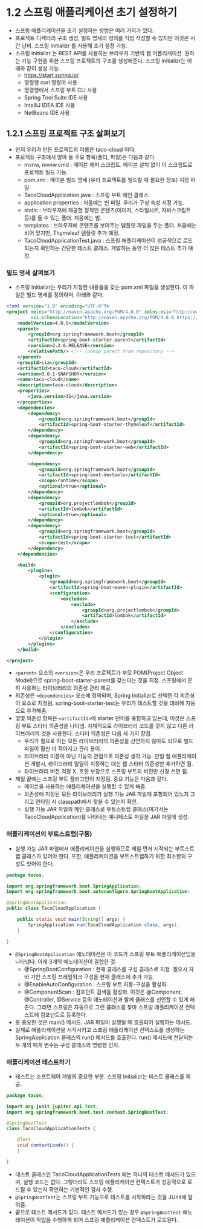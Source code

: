 # 1.2 스프링 애플리케이션 초기 설정하기
- 스프링 애플리케이션을 초기 설정하는 방법은 여러 가지가 있다.
- 프로젝트 디렉터리 구조 생성, 빌드 명세의 정의를 직접 작성할 수 있지만 이것은 시간 낭비. 스프링 Initializr 를 사용해 초기 설정 가능.
- 스프링 Initializr 는 REST API를 사용하는 브라우저 기반의 웹 어플리케이션. 원하는 기능 구현을 위한 스프링 프로젝트의 구조를 생성해준다. 스프링 Initializr는 아래와
같이 생성 가능.
  - https://start.spring.io/
  - 명령행 curl 명령어 사용
  - 명령행에서 스프링 부트 CLI 사용
  - Spring Tool Suite IDE 사용
  - IntelliJ IDEA IDE 사용
  - NetBeans IDE 사용

## 1.2.1 스프링 프로젝트 구조 살펴보기
- 먼저 우리가 만든 프로젝트의 이름은 taco-cloud 이다.
- 프로젝트 구조에서 알아 둘 주요 항목(폴더, 파일)은 다음과 같다.
  - mvnw, mvnw.cmd : 메이븐 래퍼 스크립트. 메이븐 설치 없이 이 스크립트로 프로젝트 빌드 가능.
  - pom.xml : 메이븐 빌드 명세 (우리 프로젝트를 빌드할 때 필요한 정보) 지정 파일.
  - TacoCloudApplication.java : 스프링 부트 메인 클래스.
  - application.properties : 처음에는 빈 파일. 우리가 구성 속성 지정 가능.
  - static : 브라우저에 제공할 정적인 콘텐츠(이미지, 스타일시트, 자바스크립트 등)를 둘 수 있는 폴더. 처음에는 빔.
  - templates : 브라우저에 콘텐츠를 보여주는 템플릿 파일을 두는 폴더. 처음에는 비어 있지만, Thymeleaf 템플릿 추가 예정.
  - TacoCloudApplicationTest.java : 스프링 애플리케이션이 성공적으로 로드되는지 확인하는 간단한 테스트 클래스. 개발하는 동안 더 많은 테스트 추가 예정.

### 빌드 명세 살펴보기
- 스프링 Initializr는 우리가 지정한 내용들을 갖는 pom.xml 파일을 생성한다. 이 파일은 빌드 명세를 정의하며, 아래와 같다.
```xml
<?xml version="1.0" encoding="UTF-8"?>
<project xmlns="http://maven.apache.org/POM/4.0.0" xmlns:xsi="http://www.w3.org/2001/XMLSchema-instance"
         xsi:schemaLocation="http://maven.apache.org/POM/4.0.0 https://maven.apache.org/xsd/maven-4.0.0.xsd">
    <modelVersion>4.0.0</modelVersion>
    <parent>
        <groupId>org.springframework.boot</groupId>
        <artifactId>spring-boot-starter-parent</artifactId>
        <version>2.2.6.RELEASE</version>
        <relativePath/> <!-- lookup parent from repository -->
    </parent>
    <groupId>sia</groupId>
    <artifactId>taco-cloud</artifactId>
    <version>0.0.1-SNAPSHOT</version>
    <name>taco-cloud</name>
    <description>taco-cloud</description>
    <properties>
        <java.version>11</java.version>
    </properties>
    <dependencies>
        <dependency>
            <groupId>org.springframework.boot</groupId>
            <artifactId>spring-boot-starter-thymeleaf</artifactId>
        </dependency>
        <dependency>
            <groupId>org.springframework.boot</groupId>
            <artifactId>spring-boot-starter-web</artifactId>
        </dependency>

        <dependency>
            <groupId>org.springframework.boot</groupId>
            <artifactId>spring-boot-devtools</artifactId>
            <scope>runtime</scope>
            <optional>true</optional>
        </dependency>
        <dependency>
            <groupId>org.projectlombok</groupId>
            <artifactId>lombok</artifactId>
            <optional>true</optional>
        </dependency>
        <dependency>
            <groupId>org.springframework.boot</groupId>
            <artifactId>spring-boot-starter-test</artifactId>
            <scope>test</scope>
        </dependency>
    </dependencies>

    <build>
        <plugins>
            <plugin>
                <groupId>org.springframework.boot</groupId>
                <artifactId>spring-boot-maven-plugin</artifactId>
                <configuration>
                    <excludes>
                        <exclude>
                            <groupId>org.projectlombok</groupId>
                            <artifactId>lombok</artifactId>
                        </exclude>
                    </excludes>
                </configuration>
            </plugin>
        </plugins>
    </build>

</project>
```
- `<parent>` 요소의 `<version>`은 우리 프로젝트가 부모 POM(Project Object Model)으로 spring-boot-starter-parent를 갖는다는 것을 지정. 스프링에서 흔히 사용하는
라이브러리의 의존성 관리 제공. 
- 의존성은 `<dependencies>` 요소에 정의되며, Spring Initializr로 선택한 각 의존성이 요소로 지정됨. spring-boot-starter-test는 우리가 테스트할 것을 대비해 
자동으로 추가해줌.
- 몇몇 의존성 항복은 `<artifactId>`에 starter 단어를 포함하고 있는데, 이것은 스프링 부트 스타터 의존성을 나타냄. 자체적으로 라이브러리 코드를 갖지 않고 다른 라이브러리의
것을 사용한다. 스타터 의존성은 다음 세 가지 장점.
  - 우리가 필요로 하는 모든 라이브러리의 의존성을 선언하지 않아도 되므로 빌드 파일이 훨씬 더 작아지고 관리 용이.
  - 라이브러리 이름이 아닌 기능의 관점으로 의존성 생각 가능. 만일 웹 애플리케이션 개발시, 라이브러리 일일이 지정하는 대신 웹 스타터 의존성만 추가하면 됨.
  - 라이브러리 버전 걱정 X. 호환 보장으로 스프링 부트의 버전만 신경 쓰면 됨.
- 제일 끝에는 스프링 부트 플러그인이 지정됨. 중요 기능은 다음과 같다.
  - 메이븐을 사용하는 애플리케이션을 실행할 수 있게 해줌.
  - 의존성에 지정된 모든 라이브러리가 실행 가능 JAR 파일에 포함되어 있느지 그리고 런타임 시 classpath에서 찾을 수 있는지 확인.
  - 실행 가능 JAR 파일의 메인 클래스로 부트스트랩 클래스(여기서는 TacoCloudApplication)를 나타내는 매니페스트 파일을 JAR 파일에 생성.

### 애플리케이션의 부트스트랩(구동)
- 실행 가능 JAR 파일에서 애플리케이션을 실행하므로 제일 먼저 시작되는 부트스트랩 클래스가 있어야 한다. 또한, 애플리케이션을 부트스트랩하기 위한 최소한의 구성도 있어야 한다.
```java
package tacos;

import org.springframework.boot.SpringApplication;
import org.springframework.boot.autoconfigure.SpringBootApplication;

@SpringBootApplication
public class TacoCloudApplication {

	public static void main(String[] args) {
		SpringApplication.run(TacoCloudApplication.class, args);
	}

}
```
- `@SpringBootApplication` 애노테이션은 이 코드가 스프링 부트 애플리케이션임을 나타낸다. 아래 3개의 애노테이션이 결합한 것.
  - @SpringBootConfiguration : 현재 클래스를 구성 클래스로 지정. 필요시 자바 기반 스프링 프레임워크 구성을 현재 클래스에 추가 가능. 
  - @EnableAutoConfiguration : 스프링 부트 자동-구성을 활성화.
  - @ComponentScan : 컴포턴트 검색을 활성화. 이것은 @Component, @Controller, @Service 등의 애노테이션과 함께 클래스를 선언할 수 있게 해준다. 그러면 스프링은
    자동으로 그런 클래스를 찾아 스프링 애플리케이션 컨텍스트에 컴포넌트로 등록한다.
- 또 중요한 것은 main() 메서드. JAR 파일이 실행될 때 호출되어 실행하는 메서드.
- 실제로 애플리케이션을 시작시키고 스프링 애플리케이션 컨텍스트를 생성하는 SpringApplication 클래스의 run() 메서드를 호출한다. run() 메서드에 전달되는 두 개의 매개 변수는 구성 클래스와 명령행 인자.

### 애플리케이션 테스트하기
- 테스트는 소프트웨어 개발의 중요한 부분. 스프링 Initializr는 테스트 클래스를 제공.
```java
package tacos;

import org.junit.jupiter.api.Test;
import org.springframework.boot.test.context.SpringBootTest;

@SpringBootTest
class TacoCloudApplicationTests {

	@Test
	void contextLoads() {
	}

}
```
- 테스트 클래스인 TacoCloudApplicationTests 에는 하나의 테스트 메서드가 있으며, 실행 코드는 없다. 그렇더라도 스프링 애플리케이션 컨텍스트가 성공적으로 로드될 수 있는지
확인하는 기본적인 검사 수행. 
- `@SpringBootTest`는 스프링 부트 기능으로 테스트를 시작하라는 것을 JUnit에 알려줌. 
- 끝으로 테스트 메서드가 있다. 테스트 메서드가 있는 경우 `@SpringBootTest` 애노테이션이 작업을 수행하게 되어 스프링 애플리케이션 컨텍스트가 로드된다.
